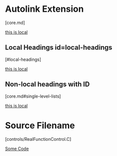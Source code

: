 # Autolink Extension

[core.md]

[this is local](core.md)

## Local Headings id=local-headings

[#local-headings]

[this is local](#local-headings)

## Non-local headings with ID

[core.md#single-level-lists]

[this is local](core.md#single-level-lists)

# Source Filename

[controls/RealFunctionControl.C]

[Some Code](controls/RealFunctionControl.C)

